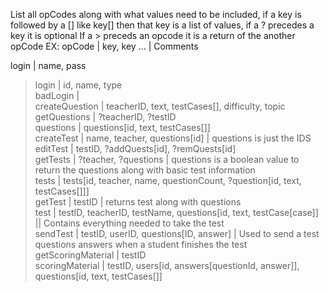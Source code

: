List all opCodes along with what values need to be included, if a key is followed by a [] like key[] then that key is a list of values, if a ? precedes a key it is optional
If a > preceds an opcode it is a return of the another opCode
EX: opCode | key, key ... | Comments

login | name, pass<br/>
>login | id, name, type<br/>
>badLogin |<br/>
createQuestion | teacherID, text, testCases[], difficulty, topic<br/>
getQuestions | ?teacherID, ?testID<br/>
>questions | questions[id, text, testCases[]]<br/>
createTest | name, teacher, questions[id] | questions is just the IDS<br/>
editTest | testID, ?addQuests[id], ?remQuests[id]<br/>
getTests | ?teacher, ?questions | questions is a boolean value to return the questions along with basic test information<br/>
>tests | tests[id, teacher, name, questionCount, ?question[id, text, testCases[]]]<br/>
getTest | testID | returns test along with questions<br/>
>test | testID, teacherID, testName, questions[id, text, testCase[case]] || Contains everything needed to take the test<br/>
sendTest | testID, userID, questions[ID, answer] | Used to send a test questions answers when a student finishes the test<br/>
getScoringMaterial | testID<br/>
>scoringMaterial | testID, users[id, answers[questionId, answer]], questions[id, text, testCases[]]<br/>
